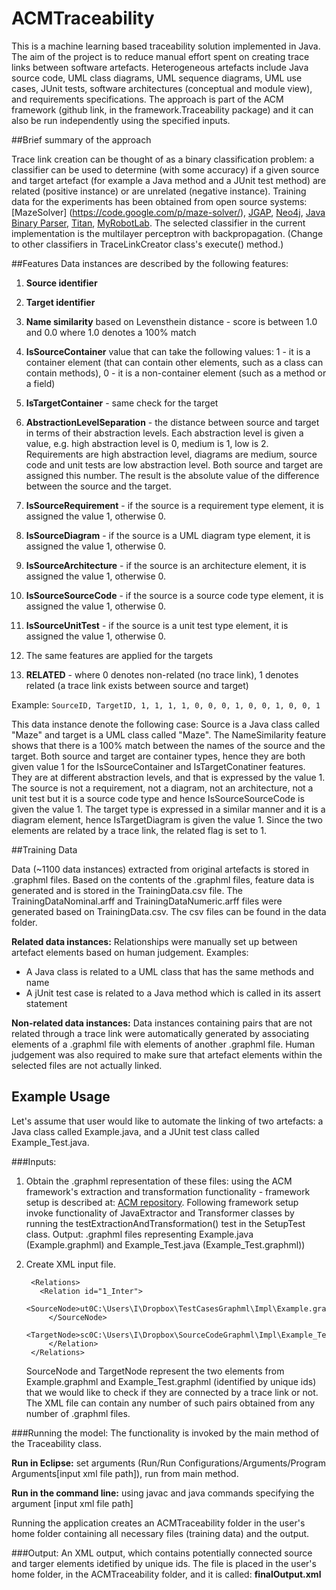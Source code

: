 # ACMTraceability

This is a machine learning based traceability solution implemented in Java. The aim of the project is to reduce manual effort spent
on creating trace links between software artefacts. Heterogeneous artefacts include Java source code, UML class diagrams, UML
sequence diagrams, UML use cases, JUnit tests, software architectures (conceptual and module view), and requirements specifications.
The approach is part of the ACM framework (github link, in the framework.Traceability package) and it can also be run independently
using the specified inputs.

##Brief summary of the approach

Trace link creation can be thought of as a binary classification problem: a classifier can be used to determine (with some accuracy)
if a given source and target artefact (for example a Java method and a JUnit test method) are related (positive instance) or are
unrelated (negative instance). Training data for the experiments has been obtained from open source systems: [MazeSolver]
(https://code.google.com/p/maze-solver/), [JGAP](http://jgap.sourceforge.net), [Neo4j](https://github.com/neo4j),
[Java Binary Parser](https://github.com/raydac/java-binary-block-parser), [Titan](https://github.com/thinkaurelius/titan), 
[MyRobotLab](https://github.com/MyRobotLab/myrobotlab). The selected classifier in the current implementation is the multilayer 
perceptron with backpropagation. (Change to other classifiers in TraceLinkCreator class's execute() method.)

##Features
Data instances are described by the following features:

1. **Source identifier**

2. **Target identifier**

1. **Name similarity** based on Levensthein distance - score is between 1.0 and 0.0 where 1.0 denotes a 100% match

2. **IsSourceContainer** value that can take the following values: 1 - it is a container element (that can contain other elements, such as a class can contain methods), 0 - it is a non-container element (such as a method or a field)

3. **IsTargetContainer** - same check for the target

4. **AbstractionLevelSeparation** - the distance between source and target in terms of their abstraction levels. Each abstraction level is given a value, e.g. high abstraction level is 0, medium is 1, low is 2. Requirements are high abstraction level, diagrams are medium, source code and unit tests are low abstraction level. Both source and target are assigned this number. The result is the absolute value of the difference between the source and the target.

5. **IsSourceRequirement** - if the source is a requirement type element, it is assigned the value 1, otherwise 0.

6. **IsSourceDiagram** - if the source is a UML diagram type element, it is assigned the value 1, otherwise 0.

7. **IsSourceArchitecture** - if the source is an architecture element, it is assigned the value 1, otherwise 0.

8. **IsSourceSourceCode** - if the source is a source code type element, it is assigned the value 1, otherwise 0.

9. **IsSourceUnitTest** - if the source is a unit test type element, it is assigned the value 1, otherwise 0.

10. The same features are applied for the targets

11. **RELATED** - where 0 denotes non-related (no trace link), 1 denotes related (a trace link exists between source and target)

Example: `SourceID, TargetID, 1, 1, 1, 1, 0, 0, 0, 1, 0, 0, 1, 0, 0, 1`

This data instance denote the following case: Source is a Java class called "Maze" and target is a UML class called "Maze". 
The NameSimilarity feature shows that there is a 100% match between the names of the source and the target. Both source and target 
are container types, hence they are both given value 1 for the IsSourceContainer and IsTargetConatiner features. 
They are at different abstraction levels, and that is expressed by the value 1. 
The source is not a requirement, not a diagram, not an architecture, not a unit test but it is a source code type and hence 
IsSourceSourceCode is given the value 1. The target type is expressed in a similar manner and it is a diagram element, hence 
IsTargetDiagram is given the value 1. Since the two elements are related by a trace link, the related flag is set to 1.

##Training Data

Data (~1100 data instances) extracted from original artefacts is stored in .graphml files. Based on the contents of the .graphml files, feature data is 
generated and is stored in the TrainingData.csv file. The TrainingDataNominal.arff and TrainingDataNumeric.arff files were 
generated based on TrainingData.csv. The csv files can be found in the data folder.

**Related data instances:**
Relationships were manually set up between artefact elements based on human judgement.
Examples:
- A Java class is related to a UML class that has the same methods and name
- A jUnit test case is related to a Java method which is called in its assert statement

**Non-related data instances:**
Data instances containing pairs that are not related through a trace link were automatically generated by associating elements of 
a .graphml file with elements of another .graphml file. Human judgement was also required to make sure that artefact elements 
within the selected files are not actually linked.

## Example Usage
Let's assume that user would like to automate the linking of two artefacts: a Java class called Example.java, and a JUnit test 
class called Example_Test.java.

###Inputs:
1. Obtain the .graphml representation of these files: using the ACM framework's extraction and transformation functionality - framework
setup is described at: [ACM repository](). Following framework setup invoke functionality of JavaExtractor and Transformer classes by running the testExtractionAndTransformation()
test in the SetupTest class. Output: .graphml files representing Example.java (Example.graphml) and Example_Test.java 
(Example_Test.graphml))

2. Create XML input file.

		<Relations>
		  <Relation id="1_Inter">
		    <SourceNode>ut0C:\Users\I\Dropbox\TestCasesGraphml\Impl\Example.graphml
		    </SourceNode>
		    <TargetNode>sc0C:\Users\I\Dropbox\SourceCodeGraphml\Impl\Example_Test.graphml</TargetNode>
	   		</Relation>
	 	</Relations>
    
   SourceNode and TargetNode represent the two elements from Example.graphml and Example_Test.graphml (identified by unique ids)
   that we would like to check if they are connected by a trace link or not. The XML file can contain any number of such pairs obtained
   from any number of .graphml files.

###Running the model:
The functionality is invoked by the main method of the Traceability class. 

**Run in Eclipse:** set arguments (Run/Run Configurations/Arguments/Program Arguments[input xml file path]), run from main method.

**Run in the command line:** using javac and java commands specifying the argument [input xml file path]

Running the application creates an ACMTraceability folder in the user's home folder containing all necessary files (training data) and
the output.

###Output:
An XML output, which contains potentially connected source and targer elements idetified by unique ids. The file is placed in the user's home folder, in the ACMTraceability folder, and it is called: **finalOutput.xml**


